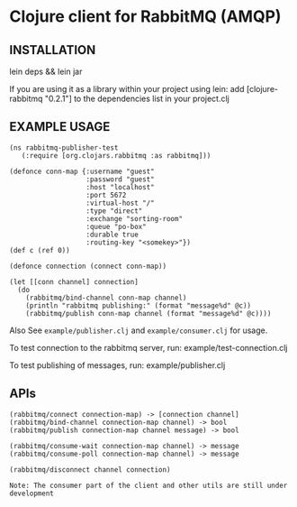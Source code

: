 # Clojure client for RabbitMQ (AMQP) #


## INSTALLATION ##
   lein deps && lein jar

   If you are using it as a library within your project using lein:
     add [clojure-rabbitmq "0.2.1"] to the dependencies list in your
     project.clj

## EXAMPLE USAGE ##

    (ns rabbitmq-publisher-test
       (:require [org.clojars.rabbitmq :as rabbitmq]))

    (defonce conn-map {:username "guest"
                       :password "guest"
                       :host "localhost"
                       :port 5672
                       :virtual-host "/"
                       :type "direct"
                       :exchange "sorting-room"
                       :queue "po-box"
                       :durable true
                       :routing-key "<somekey>"})
    (def c (ref 0))
  
    (defonce connection (connect conn-map))

    (let [[conn channel] connection]
      (do
        (rabbitmq/bind-channel conn-map channel)
        (println "rabbitmq publishing:" (format "message%d" @c))
        (rabbitmq/publish conn-map channel (format "message%d" @c))))
    
Also See `example/publisher.clj` and `example/consumer.clj` for usage.

To test connection to the rabbitmq server, run:
  example/test-connection.clj

To test publishing of messages, run:
  example/publisher.clj

## APIs ##
    (rabbitmq/connect connection-map) -> [connection channel]
    (rabbitmq/bind-channel connection-map channel) -> bool
    (rabbitmq/publish connection-map channel message) -> bool

    (rabbitmq/consume-wait connection-map channel) -> message
    (rabbitmq/consume-poll connection-map channel) -> message

    (rabbitmq/disconnect channel connection)

    Note: The consumer part of the client and other utils are still under development

   
       
    

     

